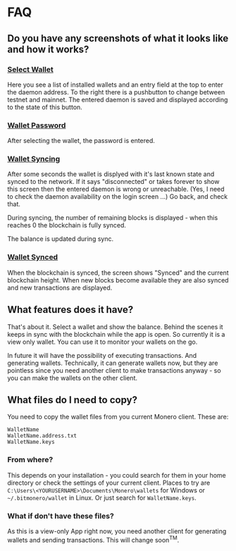 # FAQ

## Do you have any screenshots of what it looks like and how it works?

### [Select Wallet](images/A-wallet_selection.png)

Here you see a list of installed wallets and an entry field at the top to enter the daemon address. To the right there is a pushbutton to change between testnet and mainnet. The entered daemon is saved and displayed according to the state of this button.

### [Wallet Password](images/B-enter_password.png)

After selecting the wallet, the password is entered.

### [Wallet Syncing](images/C-wallet_syncing.png)

After some seconds the wallet is displyed with it's last known state and synced to the network. If it says "disconnected" or takes forever to show this screen then the entered daemon is wrong or unreachable. (Yes, I need to check the daemon availability on the login screen ...) Go back, and check that.

During syncing, the number of remaining blocks is displayed - when this reaches 0 the blockchain is fully synced.

The balance is updated during sync.

### [Wallet Synced](images/D-wallet_synced.png)

When the blockchain is synced, the screen shows "Synced" and the current blockchain height. When new blocks become available they are also synced and new transactions are displayed.

## What features does it have?

That's about it. Select a wallet and show the balance. Behind the scenes it keeps in sync with the blockchain while the app is open. So currently it is a view only wallet. You can use it to monitor your wallets on the go.

In future it will have the possibility of executing transactions. And generating wallets. Technically, it can generate wallets now, but they are pointless since you need another client to make transactions anyway - so you can make the wallets on the other client.

## What files do I need to copy?

You need to copy the wallet files from you current Monero client. These are:
```
WalletName
WalletName.address.txt
WalletName.keys
```

### From where?

This depends on your installation - you could search for them in your home directory or check the settings of your current client. Places to try are `C:\Users\<YOURUSERNAME>\Documents\Monero\wallets` for Windows or `~/.bitmonero/wallet` in Linux. Or just search for `WalletName.keys`.

### What if don't have these files?

As this is a view-only App right now, you need another client for generating wallets and sending transactions. This will change soon<sup>TM</sup>.
